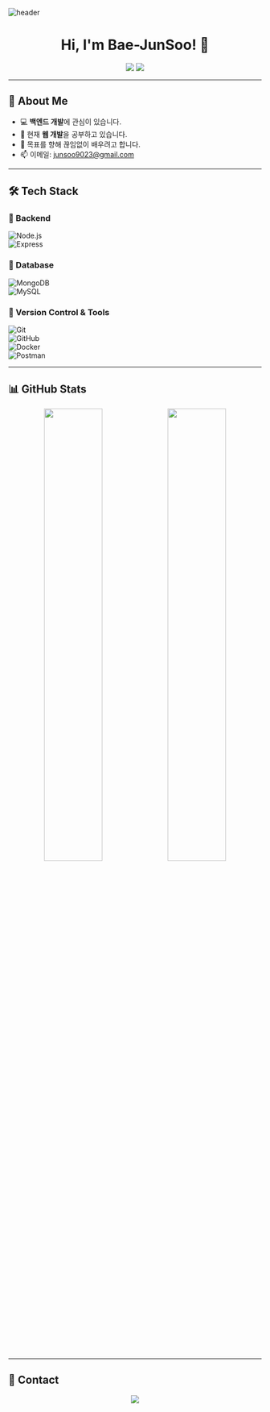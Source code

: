 ![header](https://capsule-render.vercel.app/api?type=rect&color=gradient&height=100&section=header&text=Bae-JunSoo's%20GitHub&fontSize=30&fontColor=ffffff)

<h1 align="center">Hi, I'm Bae-JunSoo! 👋</h1>

<p align="center">
  <a href="mailto:junsoo9023@gmail.com"><img src="https://img.shields.io/badge/Email-D14836?style=flat-square&logo=gmail&logoColor=white"/></a>
  <a href="https://github.com/Bae-JunSoo"><img src="https://img.shields.io/badge/GitHub-181717?style=flat-square&logo=github&logoColor=white"/></a>
</p>

---

## 🚀 About Me  

- 💻 **백엔드 개발**에 관심이 있습니다.  
- 🌱 현재 **웹 개발**을 공부하고 있습니다.  
- 💬 목표를 향해 끊임없이 배우려고 합니다.
- 📫 이메일: [junsoo9023@gmail.com](mailto:junsoo9023@gmail.com)  

---

## 🛠 Tech Stack  

### 🔹 Backend  
![Node.js](https://img.shields.io/badge/Node.js-339933?style=flat-square&logo=Node.js&logoColor=ffffff)  
![Express](https://img.shields.io/badge/Express-000000?style=flat-square&logo=Express&logoColor=ffffff)  

### 🔹 Database  
![MongoDB](https://img.shields.io/badge/MongoDB-47A248?style=flat-square&logo=MongoDB&logoColor=ffffff)  
![MySQL](https://img.shields.io/badge/MySQL-4479A1?style=flat-square&logo=MySQL&logoColor=ffffff)  

### 🔹 Version Control & Tools  
![Git](https://img.shields.io/badge/Git-F05032?style=flat-square&logo=Git&logoColor=ffffff)  
![GitHub](https://img.shields.io/badge/GitHub-181717?style=flat-square&logo=GitHub&logoColor=ffffff)  
![Docker](https://img.shields.io/badge/Docker-2496ED?style=flat-square&logo=Docker&logoColor=ffffff)  
![Postman](https://img.shields.io/badge/Postman-FF6C37?style=flat-square&logo=Postman&logoColor=ffffff)  

---

## 📊 GitHub Stats  

<p align="center">
  <img src="https://github-readme-stats.vercel.app/api?username=Bae-JunSoo&show_icons=true&theme=radical" width="48%" />
  <img src="https://github-readme-streak-stats.herokuapp.com/?user=Bae-JunSoo&theme=radical" width="48%" />
</p>

---

## 🔗 Contact  

<p align="center">
  <a href="mailto:junsoo9023@gmail.com"><img src="https://img.shields.io/badge/Gmail-D14836?style=for-the-badge&logo=gmail&logoColor=white"/></a>
</p>

